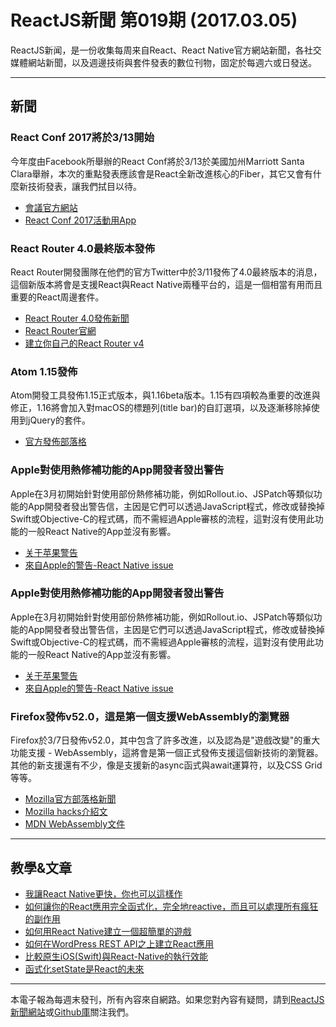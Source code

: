
# ReactJS新聞 第019期 (2017.03.05)

ReactJS新闻，是一份收集每周来自React、React Native官方網站新聞，各社交媒體網站新聞，以及週邊技術與套件發表的數位刊物，固定於每週六或日發送。

***

## 新聞

### React Conf 2017將於3/13開始

今年度由Facebook所舉辦的React Conf將於3/13於美國加州Marriott Santa Clara舉辦，本次的重點發表應該會是React全新改進核心的Fiber，其它又會有什麼新技術發表，讓我們拭目以待。

- [會議官方網站](http://conf.reactjs.org/)
- [React Conf 2017活動用App](https://github.com/Thinkmill/react-conf-app)

### React Router 4.0最終版本發佈

React Router開發團隊在他們的官方Twitter中於3/11發佈了4.0最終版本的消息，這個新版本將會是支援React與React Native兩種平台的，這是一個相當有用而且重要的React周邊套件。

- [React Router 4.0發佈新聞](https://twitter.com/ReactJSTraining/status/840405844072124416)
- [React Router官網](https://reacttraining.com/react-router/)
- [建立你自己的React Router v4](https://tylermcginnis.com/build-your-own-react-router-v4/)

### Atom 1.15發佈

Atom開發工具發佈1.15正式版本，與1.16beta版本。1.15有四項較為重要的改進與修正，1.16將會加入對macOS的標題列(title bar)的自訂選項，以及逐漸移除掉使用到jQuery的套件。

- [官方發佈部落格](http://blog.atom.io/2017/03/09/atom-1-15.html)

### Apple對使用熱修補功能的App開發者發出警告

Apple在3月初開始針對使用部份熱修補功能，例如Rollout.io、JSPatch等類似功能的App開發者發出警告信，主因是它們可以透過JavaScript程式，修改或替換掉Swift或Objective-C的程式碼，而不需經過Apple審核的流程，這對沒有使用此功能的一般React Native的App並沒有影響。

- [关于苹果警告](http://blog.cnbang.net/internet/3374/)
- [來自Apple的警告-React Native issue](https://github.com/facebook/react-native/issues/12778)

### Apple對使用熱修補功能的App開發者發出警告

Apple在3月初開始針對使用部份熱修補功能，例如Rollout.io、JSPatch等類似功能的App開發者發出警告信，主因是它們可以透過JavaScript程式，修改或替換掉Swift或Objective-C的程式碼，而不需經過Apple審核的流程，這對沒有使用此功能的一般React Native的App並沒有影響。

- [关于苹果警告](http://blog.cnbang.net/internet/3374/)
- [來自Apple的警告-React Native issue](https://github.com/facebook/react-native/issues/12778)

### Firefox發佈v52.0，這是第一個支援WebAssembly的瀏覽器

Firefox於3/7日發佈v52.0，其中包含了許多改進，以及認為是"遊戲改變"的重大功能支援 - WebAssembly，這將會是第一個正式發佈支援這個新技術的瀏覽器。其他的新支援還有不少，像是支援新的async函式與await運算符，以及CSS Grid等等。

- [Mozilla官方部落格新聞](https://blog.mozilla.org/blog/2017/03/07/lots-new-in-firefox-game-changing-webassembly-support/)
- [Mozilla hacks介紹文](https://hacks.mozilla.org/2017/03/firefox-52-introducing-web-assembly-css-grid-and-the-grid-inspector/)
- [MDN WebAssembly文件](https://developer.mozilla.org/en-US/docs/WebAssembly)

***

## 教學&文章

- [我讓React Native更快，你也可以這樣作](https://launchdrawer.com/i-made-react-native-fast-you-can-too-9e61c951ce0#.4kty5dqyc)
- [如何讓你的React應用完全函式化，完全地reactive，而且可以處理所有瘋狂的副作用](https://medium.freecodecamp.com/how-to-make-your-react-app-fully-functional-fully-reactive-and-able-to-handle-all-those-crazy-e5da8e7dac10#.kudbc5eic)
- [如何用React Native建立一個超簡單的遊戲](http://mmazzarolo.com/blog/how-i-built-a-super-simple-game-using-react-native/)
- [如何在WordPress REST API之上建立React應用](https://medium.freecodecamp.com/how-to-build-react-apps-on-top-of-the-wordpress-rest-api-bcc632808025#.un056vjgf)
- [比較原生iOS(Swift)與React-Native的執行效能](https://medium.com/the-react-native-log/comparing-the-performance-between-native-ios-swift-and-react-native-7b5490d363e2#.n1i0uebis)
- [函式化setState是React的未來](https://medium.freecodecamp.com/functional-setstate-is-the-future-of-react-374f30401b6b#.svv5yw5g3)

***

本電子報為每週末發刊，所有內容來自網路。如果您對內容有疑問，請到[ReactJS新聞網站][1]或[Github庫][2]關注我們。

[1]: https://www.reactjs-tw.top/
[2]: https://github.com/eyesofkids/reactjs-news-weekly

